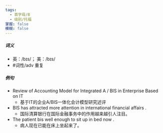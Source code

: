 ```yaml
---
tags:
  - 首字母/B
  - 级别/托福
掌握: false
模糊: false
---
```

##### 词义
- 英：/bɪs/； 美：/bɪs/
- #词性/adv  重复
##### 例句
- Review of Accounting Model for Integrated A \/ BIS in Enterprise Based on IT
	- 基于IT的企业A\/BIS一体化会计模型研究述评
- BIS has attracted more attention in international financial affairs .
	- 国际清算银行在国际金融事务中的作用越来越引人注目。
- The patient bis well enough to sit up in bed now .
	- 病人现在已能在床上坐起来了。
